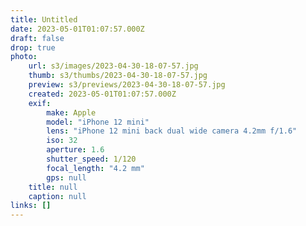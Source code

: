 ```yaml
---
title: Untitled
date: 2023-05-01T01:07:57.000Z
draft: false
drop: true
photo:
    url: s3/images/2023-04-30-18-07-57.jpg
    thumb: s3/thumbs/2023-04-30-18-07-57.jpg
    preview: s3/previews/2023-04-30-18-07-57.jpg
    created: 2023-05-01T01:07:57.000Z
    exif:
        make: Apple
        model: "iPhone 12 mini"
        lens: "iPhone 12 mini back dual wide camera 4.2mm f/1.6"
        iso: 32
        aperture: 1.6
        shutter_speed: 1/120
        focal_length: "4.2 mm"
        gps: null
    title: null
    caption: null
links: []
---
```


